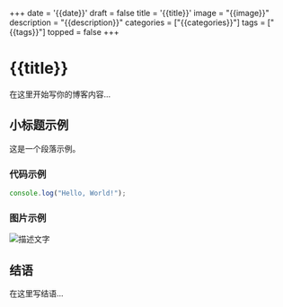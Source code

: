 +++
date = '{{date}}'
draft = false
title = '{{title}}'
image = "{{image}}"
description = "{{description}}"
categories = ["{{categories}}"]
tags = ["{{tags}}"]
topped = false
+++

# {{title}}

在这里开始写你的博客内容...

## 小标题示例

这是一个段落示例。

### 代码示例

```javascript
console.log("Hello, World!");
```

### 图片示例

![描述文字](./images/example.jpg)

## 结语

在这里写结语...
